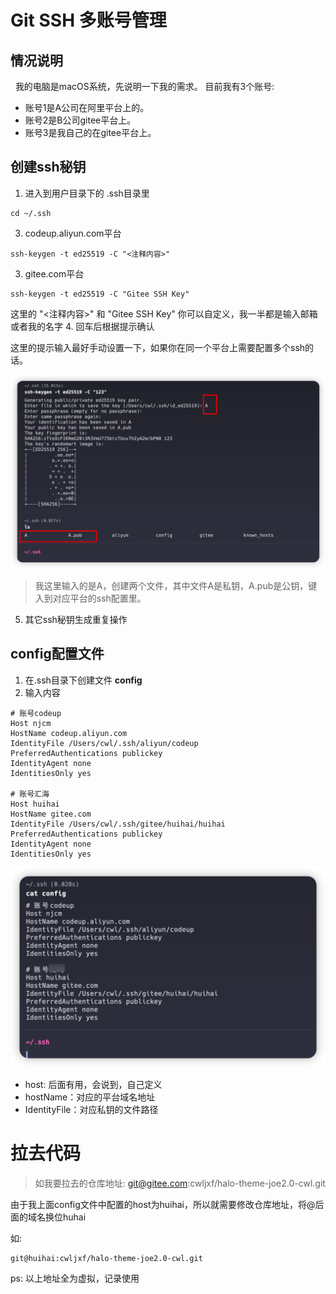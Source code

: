 # Git SSH 多账号管理
## 情况说明
&nbsp;&nbsp;我的电脑是macOS系统，先说明一下我的需求。
目前我有3个账号:

* 账号1是A公司在阿里平台上的。
* 账号2是B公司gitee平台上。
* 账号3是我自己的在gitee平台上。

## 创建ssh秘钥
1. 进入到用户目录下的 .ssh目录里
```
cd ~/.ssh
```
3. codeup.aliyun.com平台
```
ssh-keygen -t ed25519 -C "<注释内容>"
```
3. gitee.com平台
```
ssh-keygen -t ed25519 -C "Gitee SSH Key"
```
这里的 "<注释内容>" 和 "Gitee SSH Key" 你可以自定义，我一半都是输入邮箱或者我的名字
4. 回车后根据提示确认

这里的提示输入最好手动设置一下，如果你在同一个平台上需要配置多个ssh的话。

![img.png](img.png)

> 我这里输入的是A，创建两个文件，其中文件A是私钥，A.pub是公钥，键入到对应平台的ssh配置里。
5. 其它ssh秘钥生成重复操作
## config配置文件
1. 在.ssh目录下创建文件 **config**
2. 输入内容
```
# 账号codeup
Host njcm
HostName codeup.aliyun.com
IdentityFile /Users/cwl/.ssh/aliyun/codeup
PreferredAuthentications publickey
IdentityAgent none
IdentitiesOnly yes

# 账号汇海
Host huihai
HostName gitee.com
IdentityFile /Users/cwl/.ssh/gitee/huihai/huihai
PreferredAuthentications publickey
IdentityAgent none
IdentitiesOnly yes
```
![img_1.png](img_1.png)
* host: 后面有用，会说到，自己定义
* hostName：对应的平台域名地址
* IdentityFile：对应私钥的文件路径

# 拉去代码
> 如我要拉去的仓库地址: git@gitee.com:cwljxf/halo-theme-joe2.0-cwl.git

由于我上面config文件中配置的host为huihai，所以就需要修改仓库地址，将@后面的域名换位huhai

如:
```
git@huihai:cwljxf/halo-theme-joe2.0-cwl.git
```

ps: 以上地址全为虚拟，记录使用




